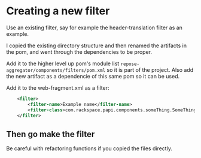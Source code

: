 # Creating a new filter

Use an existing filter, say for example the header-translation filter as an example.

I copied the existing directory structure and then renamed the artifacts in the pom, and went through the dependencies
to be proper.

Add it to the higher level up pom's module list `repose-aggregator/components/filters/pom.xml` so it is part of the project. Also add
the new artifact as a dependencie of this same pom so it can be used.

Add it to the web-fragment.xml as a filter:
```xml
    <filter>
        <filter-name>Example name</filter-name>
        <filter-class>com.rackspace.papi.components.someThing.SomeThingFilter</filter-class>
    </filter>
```

## Then go make the filter

Be careful with refactoring functions if you copied the files directly.